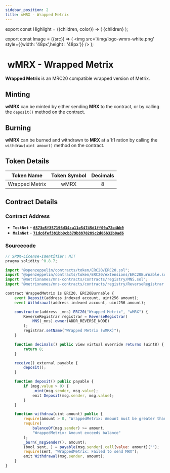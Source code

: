 ```yaml
---
sidebar_position: 2
title: wMRX - Wrapped Metrix
---
```


export const Highlight = ({children, color}) => (
<span
style={{color}}>
{children}
</span>
);

export const Image = ({src}) => (
<img src='/img/logo-wmrx-white.png' style={{width: '48px',height : '48px'}} />
);

# <Image  /> wMRX - Wrapped Metrix

<Highlight color="#bf96c6">**Wrapped Metrix**</Highlight> is an MRC20 compatible wrapped version of Metrix.

## Minting

<Highlight color="#bf96c6">**wMRX**</Highlight> can be minted by either sending <Highlight color="#bf96c6">**MRX**</Highlight> to the contract, or by calling the `deposit()` method on the contract.

## Burning

<Highlight color="#bf96c6">**wMRX**</Highlight> can be burned and withdrawn to <Highlight color="#bf96c6">**MRX**</Highlight> at a 1:1 ration by calling the `withdraw(uint amount)` method on the contract.

## Token Details

|   Token Name   | Token Symbol | Decimals |
| :------------: | :----------: | :------: |
| Wrapped Metrix |     wMRX     |    8     |

## Contract Details

### Contract Address

- **`TestNet`** - [**`6573e5f357196d34ca11e54745d1ff09a72e4bb9`**](https://testnet-explorer.metrixcoin.com/contract/6573e5f357196d34ca11e54745d1ff09a72e4bb9)
- **`MainNet`** - [**`71dc6fef381bb9cb379b8870289c2d06b32b0ad6`**](https://explorer.metrixcoin.com/contract/71dc6fef381bb9cb379b8870289c2d06b32b0ad6)

### Sourcecode

```js
// SPDX-License-Identifier: MIT
pragma solidity ^0.8.7;

import "@openzeppelin/contracts/token/ERC20/ERC20.sol";
import "@openzeppelin/contracts/token/ERC20/extensions/ERC20Burnable.sol";
import "@metrixnames/mns-contracts/contracts/registry/MNS.sol";
import "@metrixnames/mns-contracts/contracts/registry/ReverseRegistrar.sol";

contract WrappedMetrix is ERC20, ERC20Burnable {
    event Deposit(address indexed account, uint256 amount);
    event Withdrawal(address indexed account, uint256 amount);

    constructor(address _mns) ERC20("Wrapped Metrix", "wMRX") {
        ReverseRegistrar registrar = ReverseRegistrar(
            MNS(_mns).owner(ADDR_REVERSE_NODE)
        );
        registrar.setName("Wrapped Metrix (wMRX)");
    }

    function decimals() public view virtual override returns (uint8) {
        return 8;
    }

    receive() external payable {
        deposit();
    }

    function deposit() public payable {
        if (msg.value > 0) {
            _mint(msg.sender, msg.value);
            emit Deposit(msg.sender, msg.value);
        }
    }

    function withdraw(uint amount) public {
        require(amount > 0, "WrappedMetrix: Amount must be greater than 0");
        require(
            balanceOf(msg.sender) >= amount,
            "WrappedMetrix: Amount exceeds balance"
        );
        _burn(_msgSender(), amount);
        (bool sent, ) = payable(msg.sender).call{value: amount}("");
        require(sent, "WrappedMetrix: Failed to send MRX");
        emit Withdrawal(msg.sender, amount);
    }
}

```
